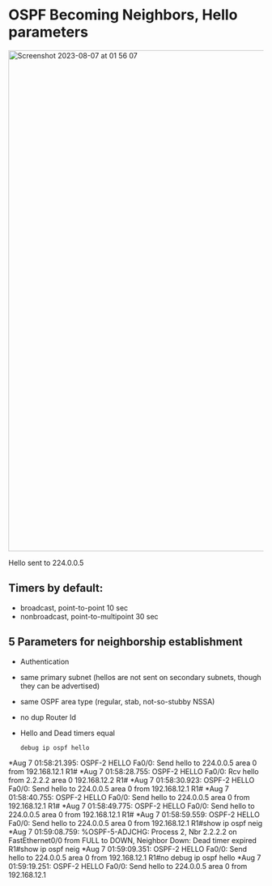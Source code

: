 # OSPF Becoming Neighbors, Hello parameters
<img width="989" alt="Screenshot 2023-08-07 at 01 56 07" src="https://github.com/DariaShantalova/dariashantalova.github.io/assets/34622678/6a170440-a71b-4a28-8525-11d862762884">


Hello sent to 224.0.0.5  
## Timers by default:  
* broadcast, point-to-point 10 sec  
* nonbroadcast, point-to-multipoint 30 sec

## 5 Parameters for neighborship establishment
* Authentication  
* same primary subnet (hellos are not sent on secondary subnets, though they can be advertised)  
* same OSPF area type (regular, stab, not-so-stubby NSSA)  
* no dup Router Id  
* Hello and Dead timers equal

  ```
  debug ip ospf hello
*Aug  7 01:58:21.395: OSPF-2 HELLO Fa0/0: Send hello to 224.0.0.5 area 0 from 192.168.12.1
R1#
*Aug  7 01:58:28.755: OSPF-2 HELLO Fa0/0: Rcv hello from 2.2.2.2 area 0 192.168.12.2
R1#
*Aug  7 01:58:30.923: OSPF-2 HELLO Fa0/0: Send hello to 224.0.0.5 area 0 from 192.168.12.1
R1#
*Aug  7 01:58:40.755: OSPF-2 HELLO Fa0/0: Send hello to 224.0.0.5 area 0 from 192.168.12.1
R1#
*Aug  7 01:58:49.775: OSPF-2 HELLO Fa0/0: Send hello to 224.0.0.5 area 0 from 192.168.12.1
R1#
*Aug  7 01:58:59.559: OSPF-2 HELLO Fa0/0: Send hello to 224.0.0.5 area 0 from 192.168.12.1
R1#show ip ospf neig    
*Aug  7 01:59:08.759: %OSPF-5-ADJCHG: Process 2, Nbr 2.2.2.2 on FastEthernet0/0 from FULL to DOWN, Neighbor Down: Dead timer expired
R1#show ip ospf neig
*Aug  7 01:59:09.351: OSPF-2 HELLO Fa0/0: Send hello to 224.0.0.5 area 0 from 192.168.12.1
R1#no debug ip ospf hello
*Aug  7 01:59:19.251: OSPF-2 HELLO Fa0/0: Send hello to 224.0.0.5 area 0 from 192.168.12.1
```

